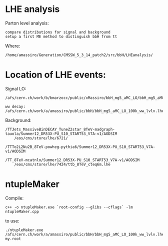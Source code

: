 LHE analysis
====

Parton level analysis:

    compare distributions for signal and background
    setup a first ME method to distinguish bbH from tt

Where:

    /home/amassiro/Generation/CMSSW_5_3_14_patch2/src/bbH/LHEanalysis/


Location of LHE events:
====

Signal LO:

    /afs/cern.ch/work/b/bmarzocc/public/xMassiro/bbH_mg5_aMC_LO/bbH_mg5_aMC_LO_100k.lhe

    ww decay:
    /afs/cern.ch/work/a/amassiro/public/bbH/bbH_mg5_aMC_LO_100k_ww_lvlv.lhe


Background:

    /TTJets_MassiveBinDECAY_TuneZ2star_8TeV-madgraph-tauola/Summer12_DR53X-PU_S10_START53_V7A-v1/AODSIM
        /eos/cms/store/lhe/6721/

    /TTTo2L2Nu2B_8TeV-powheg-pythia6/Summer12_DR53X-PU_S10_START53_V7A-v1/AODSIM

    /TT_8TeV-mcatnlo/Summer12_DR53X-PU_S10_START53_V7A-v1/AODSIM
        /eos/cms/store/lhe/7424/ttb_8TeV_cteq6m.lhe


ntupleMaker
====

Compile:

    c++ -o ntupleMaker.exe `root-config --glibs --cflags` -lm ntupleMaker.cpp

to use:

    ./ntupleMaker.exe     /afs/cern.ch/work/a/amassiro/public/bbH/bbH_mg5_aMC_LO_100k_ww_lvlv.lhe    my.root